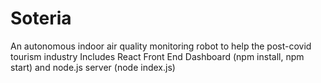 # Soteria

An autonomous indoor air quality monitoring robot to help the post-covid tourism industry
Includes React Front End Dashboard (npm install, npm start) 
and node.js server (node index.js) 
